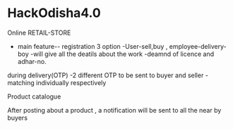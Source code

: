# HackOdisha4.0

Online RETAIL-STORE
- main feature--
registration
3 option 
-User-sell,buy , employee-delivery-boy
-will give all the deatils about the work
-deamnd of licence and adhar-no.

during delivery(OTP)
-2 different OTP to be sent to buyer and seller
-matching individually respectively

Product catalogue

After posting about a product , a notification will be sent to all the near by 
buyers 
